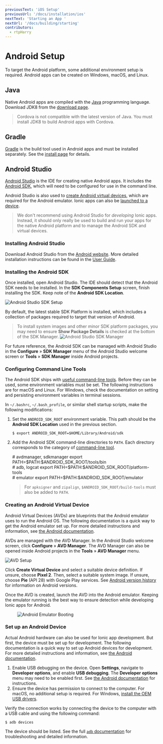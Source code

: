 ```yaml
---
previousText: 'iOS Setup'
previousUrl: '/docs/installation/ios'
nextText: 'Starting an App '
nextUrl: '/docs/building/starting'
contributors:
  - rtpHarry
---
```


# Android Setup

To target the Android platform, some additional environment setup is required. Android apps can be created on Windows, macOS, and Linux.

## Java

Native Android apps are compiled with the <a href="https://java.com/en/" target="_blank">Java</a> programming language. Download JDK8 from the <a href="https://www.oracle.com/technetwork/java/javase/downloads/jdk8-downloads-2133151.html" target="_blank">download page</a>.

<blockquote>
  <p>Cordova is not compatible with the latest version of Java. You must install JDK8 to build Android apps with Cordova.</p>
</blockquote>

## Gradle

<a href="https://gradle.org/" target="_blank">Gradle</a> is the build tool used in Android apps and must be installed separately. See the <a href="https://gradle.org/install/" target="_blank">install page</a> for details.

## Android Studio

<a href="https://developer.android.com/studio/" target="_blank">Android Studio</a> is the IDE for creating native Android apps. It includes the [Android SDK](/docs/faq/glossary#android-sdk), which will need to be configured for use in the command line.

Android Studio is also used to [create Android virtual devices](/docs/installation/android#creating-an-android-virtual-device), which are required for the Android emulator. Ionic apps can also be [launched to a device](/docs/installation/android#set-up-an-android-device).

> We don't recommend using Android Studio for _developing_ Ionic apps. Instead, it should only really be used to build and run your apps for the native Android platform and to manage the Android SDK and virtual devices.

### Installing Android Studio

Download Android Studio from the <a href="https://developer.android.com/studio/" target="_blank">Android website</a>. More detailed installation instructions can be found in the <a href="https://developer.android.com/studio/install" target="_blank">User Guide</a>.

### Installing the Android SDK

Once installed, open Android Studio. The IDE should detect that the Android SDK needs to be installed. In the **SDK Components Setup** screen, finish installing the SDK. Keep note of the **Android SDK Location**.

![Android Studio SDK Setup](/docs/v4/assets/img/installation/android-studio-sdk-setup.png)

By default, the latest stable SDK Platform is installed, which includes a collection of packages required to target that version of Android.

> To install system images and other minor SDK platform packages, you may need to ensure **Show Package Details** is checked at the bottom of the SDK Manager.
> <img alt="Android Studio SDK Manager" src="/docs/v4/assets/img/installation/android-studio-sdk.png" />

For future reference, the Android SDK can be managed with Android Studio in the **Configure** &raquo; **SDK Manager** menu of the Android Studio welcome screen or **Tools** &raquo; **SDK Manager** inside Android projects.

### Configuring Command Line Tools

The Android SDK ships with <a href="https://developer.android.com/studio/command-line/" target="_blank">useful command-line tools</a>. Before they can be used, some environment variables must be set. The following instructions are for macOS and Linux. For Windows, check the documentation on setting and persisting environment variables in terminal sessions.

In `~/.bashrc`, `~/.bash_profile`, or similar shell startup scripts, make the following modifications:

1. Set the `ANDROID_SDK_ROOT` environment variable. This path should be the **Android SDK Location** used in the previous section.

   ```shell
   $ export ANDROID_SDK_ROOT=$HOME/Library/Android/sdk
   ```

1. Add the Android SDK command-line directories to `PATH`. Each directory corresponds to the category of <a href="https://developer.android.com/studio/command-line/" target="_blank">command-line tool</a>.

   <command-line nobuttons>
      <command-output># avdmanager, sdkmanager</command-output>
      <command-prompt>export PATH=$PATH:$ANDROID_SDK_ROOT/tools/bin</command-prompt>
      <br />
      <command-output># adb, logcat</command-output>
      <command-prompt>export PATH=$PATH:$ANDROID_SDK_ROOT/platform-tools</command-prompt>
      <br />
      <command-output># emulator</command-output>
      <command-prompt>export PATH=$PATH:$ANDROID_SDK_ROOT/emulator</command-prompt>
   </command-line>

   <blockquote>
     <p>For <code>apksigner</code> and <code>zipalign</code>, <code>$ANDROID_SDK_ROOT/build-tools<version></code> must also be added to <code>PATH</code>.</p>
   </blockquote>

### Creating an Android Virtual Device

Android Virtual Devices (AVDs) are blueprints that the Android emulator uses to run the Android OS. The following documentation is a quick way to get the Android emulator set up. For more detailed instructions and information, see <a href="https://developer.android.com/studio/run/managing-avds" target="_blank">the Android documentation</a>.

AVDs are managed with the AVD Manager. In the Android Studio welcome screen, click **Configure** &raquo; **AVD Manager**. The AVD Manager can also be opened inside Android projects in the **Tools** &raquo; **AVD Manager** menu.

![AVD Setup](/docs/v4/assets/img/installation/android-studio-avd-setup.png)

Click **Create Virtual Device** and select a suitable device definition. If unsure, choose **Pixel 2**. Then, select a suitable system image. If unsure, choose **Pie** (API 28) with Google Play services. See <a href="https://en.wikipedia.org/wiki/Android_version_history" target="_blank">Android version history</a> for information on Android versions.

Once the AVD is created, launch the AVD into the Android emulator. Keeping the emulator running is the best way to ensure detection while developing Ionic apps for Android.

<figure class="device">
  <img alt="Android Emulator Booting" src="/docs/v4/assets/img/installation/android-emulator-booting.png" />
</figure>

### Set up an Android Device

Actual Android hardware can also be used for Ionic app development. But first, the device must be set up for development. The following documentation is a quick way to set up Android devices for development. For more detailed instructions and information, see <a href="https://developer.android.com/studio/run/device" target="_blank">the Android documentation</a>.

1. Enable USB debugging on the device. Open **Settings**, navigate to **Developer options**, and enable **USB debugging**. The **Developer options** menu may need to be enabled first. See <a href="https://developer.android.com/studio/debug/dev-options" target="_blank">the Android documentation</a> for instructions.
1. Ensure the device has permission to connect to the computer. For macOS, no additional setup is required. For Windows, <a href="https://developer.android.com/studio/run/oem-usb" target="_blank">install the OEM USB drivers</a>.

Verify the connection works by connecting the device to the computer with a USB cable and using the following command:

```shell
$ adb devices
```

The device should be listed. See the full <a href="https://developer.android.com/studio/command-line/adb" target="_blank">`adb` documentation</a> for troubleshooting and detailed information.
